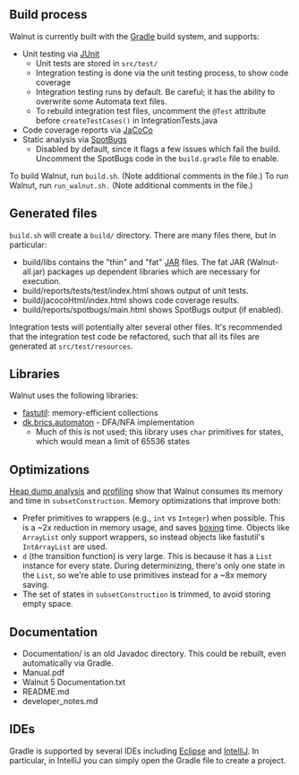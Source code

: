 ##  Build process

Walnut is currently built with the [Gradle](https://gradle.org)
build system, and supports:
- Unit testing via [JUnit](https://junit.org)
  - Unit tests are stored in `src/test/`
  - Integration testing is done via the unit testing process, to show code coverage
  - Integration testing runs by default. Be careful; it has the ability to overwrite some Automata text files.
  - To rebuild integration test files, uncomment the `@Test` attribute before `createTestCases()` in IntegrationTests.java
- Code coverage reports via [JaCoCo](https://jacoco.org/jacoco)
- Static analysis via [SpotBugs](https://spotbugs.github.io)
  - Disabled by default, since it flags a few issues which fail the build. Uncomment the SpotBugs code in the `build.gradle` file to enable. 

To build Walnut, run `build.sh`.
(Note additional comments in the file.)
To run Walnut, run `run_walnut.sh.`
(Note additional comments in the file.)

## Generated files

`build.sh` will create a `build/` directory.
There are many files there, but in particular:
- build/libs contains the "thin" and "fat" [JAR](https://en.wikipedia.org/wiki/JAR_(file_format)) files. The fat JAR (Walnut-all.jar) packages up dependent libraries which are necessary for execution.
- build/reports/tests/test/index.html shows output of unit tests.
- build/jacocoHtml/index.html shows code coverage results.
- build/reports/spotbugs/main.html shows SpotBugs output (if enabled).

Integration tests will potentially alter several other files.
It's recommended that the integration test code be refactored,
such that all its files are generated at `src/test/resources`.

## Libraries

Walnut uses the following libraries:
- [fastutil](https://github.com/vigna/fastutil): memory-efficient collections
- [dk.brics.automaton](https://brics.dk/automaton) - DFA/NFA implementation
  - Much of this is not used; this library uses `char` primitives for states, which would mean a limit of 65536 states

## Optimizations

[Heap dump analysis](https://eclipse.org/mat/) and [profiling](
https://www.oracle.com/java/technologies/jdk-mission-control.html)
show that Walnut consumes its memory and time in `subsetConstruction`.
Memory optimizations that improve both:
- Prefer primitives to wrappers (e.g., `int` vs `Integer`) when possible. This is a ~2x reduction in memory usage, and saves [boxing](https://docs.oracle.com/javase/tutorial/java/data/autoboxing.html) time. Objects like `ArrayList` only support wrappers, so instead objects like fastutil's `IntArrayList` are used.
- `d` (the transition function) is very large. This is because it has a `List` instance for every state. During determinizing, there's only one state in the `List`, so we're able to use primitives instead for a ~8x memory saving.
- The set of states in `subsetConstruction` is trimmed, to avoid storing empty space.

## Documentation
- Documentation/ is an old Javadoc directory. This could be rebuilt, even automatically via Gradle.
- Manual.pdf
- Walnut 5 Documentation.txt
- README.md
- developer_notes.md

## IDEs

Gradle is supported by several IDEs including
[Eclipse](https://eclipse.org) and
[IntelliJ](https://www.jetbrains.com/idea).
In particular, in IntelliJ you can simply open the Gradle file
to create a project.

